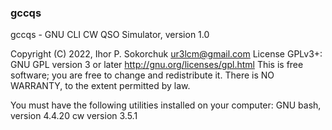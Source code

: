 ### gccqs

  gccqs - GNU CLI CW QSO Simulator, version 1.0

  Copyright (C) 2022, Ihor P. Sokorchuk <ur3lcm@gmail.com>
  License GPLv3+: GNU GPL version 3 or later <http://gnu.org/licenses/gpl.html>
  This is free software; you are free to change and redistribute it.
  There is NO WARRANTY, to the extent permitted by law.

  You must have the following utilities installed on your computer:
  GNU bash, version 4.4.20
  cw version 3.5.1
